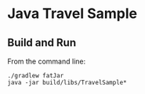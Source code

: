 
# Java Travel Sample


## Build and Run
From the command line:
```
./gradlew fatJar
java -jar build/libs/TravelSample*
```
